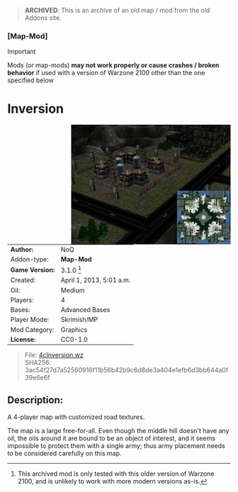 > **ARCHIVED**: This is an archive of an old map / mod from the old Addons site.

### [Map-Mod]

> [!IMPORTANT]
> Mods (or map-mods) **may not work properly or cause crashes / broken behavior** if used with a version of Warzone 2100 other than the one specified below

# Inversion

<img src="./preview.jpg" align="right" />

| | |
| - | - |
| __Author:__ | NoQ |
| Addon-type: | __Map-Mod__ |
| __Game Version:__ | 3.1.0 [^1] |
| Created: | April 1, 2013, 5:01 a.m. |
| Oil: | Medium |
| Players: | 4 |
| Bases: | Advanced Bases |
| Player Mode: | Skrimish/MP |
| Mod Category: | Graphics |
| __License:__ | CC0-1.0 |

> File: [4cInversion.wz](https://github.com/Warzone2100/old-addons-site/raw/main/assets/32/4cInversion.wz)  
> SHA256: 3ac54f27d7a52560916f11b56b42b9c6d8de3a404e1efb6d3bb644a0f39e6e6f

## Description:

A 4-player map with customized road textures.

The map is a large free-for-all. Even though the middle hill doesn't have any oil, the oils around it are bound to be an object of interest, and it seems impossible to protect them with a single army; thus army placement needs to be considered carefully on this map.

[^1]: This archived mod is only tested with this older version of Warzone 2100, and is unlikely to work with more modern versions as-is.
